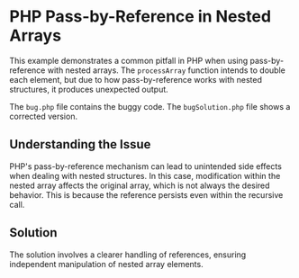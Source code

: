 # PHP Pass-by-Reference in Nested Arrays

This example demonstrates a common pitfall in PHP when using pass-by-reference with nested arrays.  The `processArray` function intends to double each element, but due to how pass-by-reference works with nested structures, it produces unexpected output.

The `bug.php` file contains the buggy code. The `bugSolution.php` file shows a corrected version.

## Understanding the Issue

PHP's pass-by-reference mechanism can lead to unintended side effects when dealing with nested structures. In this case, modification within the nested array affects the original array, which is not always the desired behavior.  This is because the reference persists even within the recursive call.

## Solution

The solution involves a clearer handling of references, ensuring independent manipulation of nested array elements.